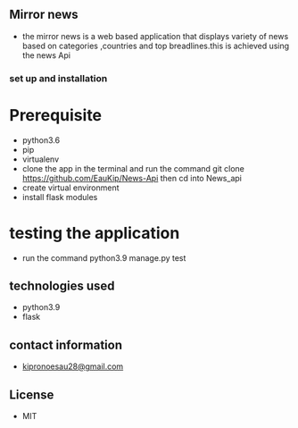 ## Mirror news
* the mirror news is a web based application that displays variety of news based on categories ,countries and top breadlines.this is achieved using the news Api
### set up and installation
# Prerequisite
* python3.6
* pip
* virtualenv
* clone the app in the terminal and run the command git clone https://github.com/EauKip/News-Api then cd into News_api
* create virtual environment
* install flask modules
# testing the application 
* run the command python3.9 manage.py test
## technologies used 
* python3.9 
* flask
## contact information
* kipronoesau28@gmail.com
## License
* MIT
